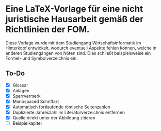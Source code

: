 # Eine LaTeX-Vorlage für eine nicht juristische Hausarbeit gemäß der Richtlinien der FOM.
Diese Vorlage wurde mit dem Studiengang Wirtschaftsinformatik im Hinterkopf entwickelt, wodurch eventuell Aspekte fehlen können, welche in anderen Studiengängen von Nöten sind.
Dies schließt beispielsweise ein Formel- und Symbolverzeichnis ein.
## To-Do
- [x] Glossar
- [x] Anlagen
- [x] Sperrvermerk
- [x] Monospaced Schriftart
- [x] Automatisch fortlaufende römische Seitenzahlen
- [x] Duplizierte Jahreszahl im Literaturverzeichnis entfernen
- [x] Quelle direkt unter der Abbildung zitieren
- [ ] Beispielkapitel
